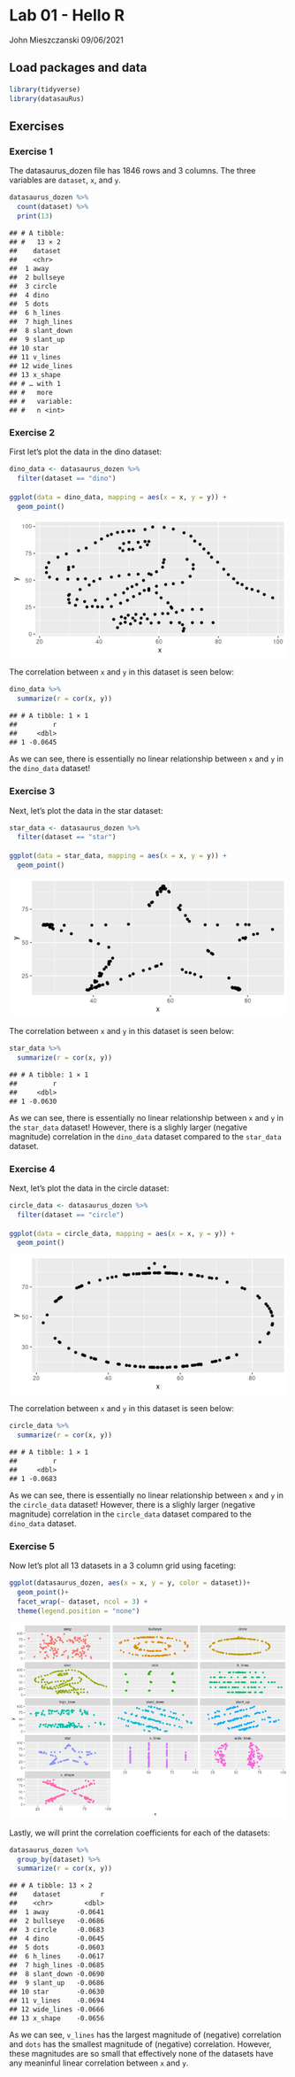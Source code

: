 Lab 01 - Hello R
================
John Mieszczanski
09/06/2021

## Load packages and data

``` r
library(tidyverse) 
library(datasauRus)
```

## Exercises

### Exercise 1

The datasaurus\_dozen file has 1846 rows and 3 columns. The three
variables are `dataset`, `x`, and `y`.

``` r
datasaurus_dozen %>%
  count(dataset) %>%
  print(13)
```

    ## # A tibble:
    ## #   13 × 2
    ##    dataset   
    ##    <chr>     
    ##  1 away      
    ##  2 bullseye  
    ##  3 circle    
    ##  4 dino      
    ##  5 dots      
    ##  6 h_lines   
    ##  7 high_lines
    ##  8 slant_down
    ##  9 slant_up  
    ## 10 star      
    ## 11 v_lines   
    ## 12 wide_lines
    ## 13 x_shape   
    ## # … with 1
    ## #   more
    ## #   variable:
    ## #   n <int>

### Exercise 2

First let’s plot the data in the dino dataset:

``` r
dino_data <- datasaurus_dozen %>% 
  filter(dataset == "dino")

ggplot(data = dino_data, mapping = aes(x = x, y = y)) +
  geom_point()
```

![](lab-01_files/figure-gfm/plot-dino-1.png)<!-- -->

The correlation between `x` and `y` in this dataset is seen below:

``` r
dino_data %>%
  summarize(r = cor(x, y))
```

    ## # A tibble: 1 × 1
    ##         r
    ##     <dbl>
    ## 1 -0.0645

As we can see, there is essentially no linear relationship between `x`
and `y` in the `dino_data` dataset!

### Exercise 3

Next, let’s plot the data in the star dataset:

``` r
star_data <- datasaurus_dozen %>% 
  filter(dataset == "star")

ggplot(data = star_data, mapping = aes(x = x, y = y)) +
  geom_point()
```

![](lab-01_files/figure-gfm/plot-star-1.png)<!-- -->

The correlation between `x` and `y` in this dataset is seen below:

``` r
star_data %>%
  summarize(r = cor(x, y))
```

    ## # A tibble: 1 × 1
    ##         r
    ##     <dbl>
    ## 1 -0.0630

As we can see, there is essentially no linear relationship between `x`
and `y` in the `star_data` dataset! However, there is a slighly larger
(negative magnitude) correlation in the `dino_data` dataset compared to
the `star_data` dataset.

### Exercise 4

Next, let’s plot the data in the circle dataset:

``` r
circle_data <- datasaurus_dozen %>% 
  filter(dataset == "circle")

ggplot(data = circle_data, mapping = aes(x = x, y = y)) +
  geom_point()
```

![](lab-01_files/figure-gfm/plot-circle-1.png)<!-- -->

The correlation between `x` and `y` in this dataset is seen below:

``` r
circle_data %>%
  summarize(r = cor(x, y))
```

    ## # A tibble: 1 × 1
    ##         r
    ##     <dbl>
    ## 1 -0.0683

As we can see, there is essentially no linear relationship between `x`
and `y` in the `circle_data` dataset! However, there is a slighly larger
(negative magnitude) correlation in the `circle_data` dataset compared
to the `dino_data` dataset.

### Exercise 5

Now let’s plot all 13 datasets in a 3 column grid using faceting:

``` r
ggplot(datasaurus_dozen, aes(x = x, y = y, color = dataset))+
  geom_point()+
  facet_wrap(~ dataset, ncol = 3) +
  theme(legend.position = "none")
```

![](lab-01_files/figure-gfm/all_datasets-1.png)<!-- -->

Lastly, we will print the correlation coefficients for each of the
datasets:

``` r
datasaurus_dozen %>%
  group_by(dataset) %>%
  summarize(r = cor(x, y))
```

    ## # A tibble: 13 × 2
    ##    dataset          r
    ##    <chr>        <dbl>
    ##  1 away       -0.0641
    ##  2 bullseye   -0.0686
    ##  3 circle     -0.0683
    ##  4 dino       -0.0645
    ##  5 dots       -0.0603
    ##  6 h_lines    -0.0617
    ##  7 high_lines -0.0685
    ##  8 slant_down -0.0690
    ##  9 slant_up   -0.0686
    ## 10 star       -0.0630
    ## 11 v_lines    -0.0694
    ## 12 wide_lines -0.0666
    ## 13 x_shape    -0.0656

As we can see, `v_lines` has the largest magnitude of (negative)
correlation and `dots` has the smallest magnitude of (negative)
correlation. However, these magnitudes are so small that effectively
none of the datasets have any meaninful linear correlation between `x`
and `y`.
